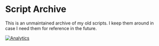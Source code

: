 # Script Archive

This is an unmaintained archive of my old scripts. I keep them around in case I need
them for reference in the future.


[![Analytics](https://cjs-beacon.appspot.com/UA-10006093-3/github/cjsheets/script-archive?pixel)](https://github.com/cjsheets/script-archive)
